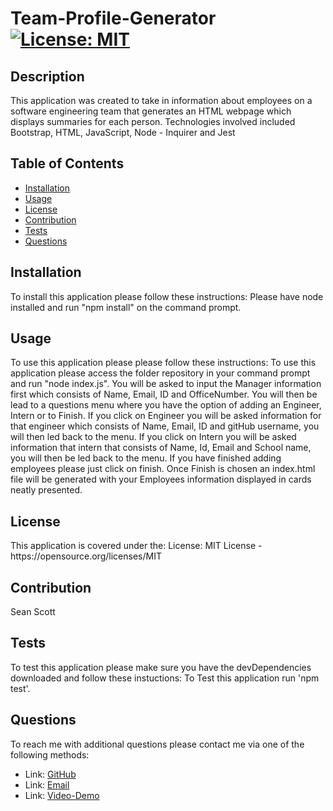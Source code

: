 # Team-Profile-Generator [![License: MIT](https://img.shields.io/badge/License-MIT-yellow.svg)](https://opensource.org/licenses/MIT)

## Description 
<p>This application was created to take in information about employees on a software engineering team that generates an HTML webpage which displays summaries for each person. Technologies involved included Bootstrap, HTML, JavaScript, Node - Inquirer and Jest<p>
    
## Table of Contents 
- [Installation](#Installation)
- [Usage](#Usage)
- [License](#License)
- [Contribution](#Contribution)
- [Tests](#Tests)
- [Questions](#Questions)

## Installation 
<p>To install this application please follow these instructions: Please have node installed and run "npm install" on the command prompt.<p> 

## Usage 
<p>To use this application please please follow these instructions: To use this application please access the folder repository in your command prompt and run "node index.js". You will be asked to input the Manager information first which consists of Name, Email, ID and OfficeNumber. You will then be lead to a questions menu where you have the option of adding an Engineer, Intern or to Finish. If you click on Engineer you will be asked information for that engineer which consists of Name, Email, ID and gitHub username, you will then led back to the menu. If you click on Intern you will be asked information that intern that consists of Name, Id, Email and School name, you will then be led back to the menu. If you have finished adding employees please just click on finish. Once Finish is chosen an index.html file will be generated with your Employees information displayed in cards neatly presented.</p>

## License 
<p> This application is covered under the: License: MIT License - https://opensource.org/licenses/MIT
</p> 

## Contribution 
<p> Sean Scott</p>

## Tests 
<p> To test this application please make sure you have the devDependencies downloaded and follow these instuctions: To Test this application run 'npm test'. </p>

## Questions 
<p> To reach me with additional questions please contact me via one of the following methods: </p>

- Link: [GitHub](https://github.com/seanscott95/Team-Profile-Generator)
- Link: [Email](mailto:seanms418@gmail.com)
- Link: [Video-Demo](https://drive.google.com/file/d/1yNBxCo7Cfa1ZD1T4x9U5-uVDR7NTmkKL/view)
